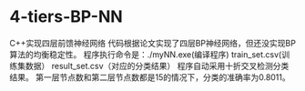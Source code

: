 # 4-tiers-BP-NN
C++实现四层前馈神经网络
代码根据论文实现了四层BP神经网络，但还没实现BP算法的均衡稳定性。
程序执行命令是：./myNN.exe(编译程序) train_set.csv(训练集数据） result_set.csv（对应的分类结果）
程序自动采用十折交叉检测分类结果。
第一层节点数和第二层节点数都是15的情况下，分类的准确率为0.8011。
